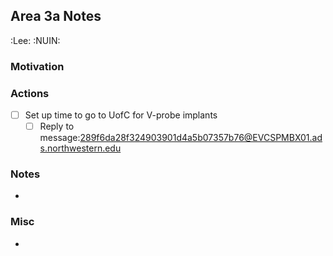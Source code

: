 ## Area 3a Notes
:Lee: :NUIN: 

### Motivation

### Actions
- [ ] Set up time to go to UofC for V-probe implants
  - [ ] Reply to message:<289f6da28f324903901d4a5b07357b76@EVCSPMBX01.ads.northwestern.edu>

### Notes
- 

### Misc
- 

